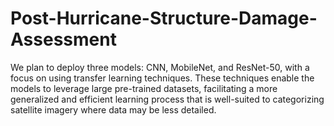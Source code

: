 # Post-Hurricane-Structure-Damage-Assessment
We plan to deploy three models: CNN, MobileNet, and ResNet-50, with a focus on using transfer learning techniques. These techniques enable the models to leverage large pre-trained datasets, facilitating a more generalized and efficient learning process that is well-suited to categorizing satellite imagery where data may be less detailed.

